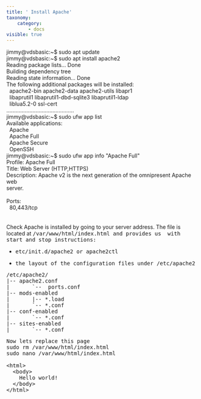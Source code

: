 ```yaml
---
title: ' Install Apache'
taxonomy:
    category:
        - docs
visible: true
---
```


<div>jimmy@vdsbasic:~$ sudo apt update<br></div>
<div>jimmy@vdsbasic:~$ sudo apt install apache2</div>Reading package lists... Done<br>Building dependency tree&nbsp;&nbsp;&nbsp;&nbsp;&nbsp; &nbsp;<br>Reading state information... Done<br>The following additional packages will be installed:<br>&nbsp; apache2-bin
apache2-data apache2-utils libapr1<br>&nbsp; libaprutil1 libaprutil1-dbd-sqlite3 libaprutil1-ldap<br>&nbsp; liblua5.2-0 ssl-cert
<div>............................................</div>
<div>jimmy@vdsbasic:~$ sudo ufw app list</div>Available applications:<br>&nbsp; Apache<br>&nbsp; Apache Full<br>&nbsp; Apache Secure<br>&nbsp; OpenSSH<br>jimmy@vdsbasic:~$ sudo ufw app info "Apache Full"<br>Profile: Apache Full<br>Title: Web Server (HTTP,HTTPS)<br>Description:
Apache v2 is the next generation of the omnipresent Apache web<br>server.<br><br>Ports:<br>&nbsp; 80,443/tcp<br>
<div><br></div>
<div><br></div>
<div>Check Apache is installed by going to your server address. The file is located at&nbsp;<tt>/var/www/html/index.html and provides us&nbsp; with </tt><tt><tt>start and stop instructions: <br></tt></tt>
</div>
<div>
    <ul>
        <li><tt><tt>etc/init.d/apache2</tt> or <tt>apache2ctl</tt> </tt>
        </li>
    </ul>
</div>
<div>
    <ul>
        <li><tt> the layout of the configuration files under /etc/apache2<br></tt></li>
    </ul>
</div>
<div><tt><pre>/etc/apache2/
|-- apache2.conf
|       `--  ports.conf
|-- mods-enabled
|       |-- *.load
|       `-- *.conf
|-- conf-enabled
|       `-- *.conf
|-- sites-enabled
|       `-- *.conf</pre>Now lets replace this page</tt></div>
<div><tt><tt>sudo rm <tt><tt>/var/www/html/index.html</tt></tt>
    </tt><br></tt>
</div>
<div><tt>sudo nano <tt><tt>/var/www/html/index.html</tt></tt><br></tt>
</div>
<div><tt><br></tt></div>
<div><tt>&lt;html&gt;<br>&nbsp; &lt;body&gt;<br>&nbsp;&nbsp;&nbsp; Hello world!&nbsp; <br>&nbsp; &lt;/body&gt;<br>&lt;/html&gt;<br></tt></div>
